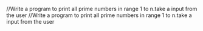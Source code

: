 //Write a program to print all prime numbers in range 1 to n.take a input from the user
//Write a program to print all prime numbers in range 1 to n.take a input from the user

